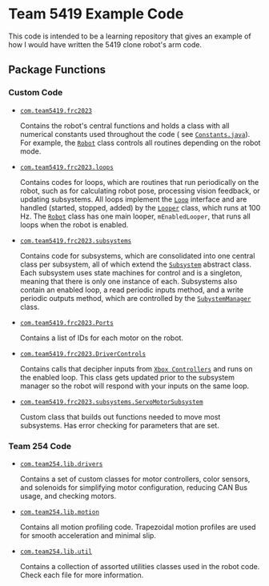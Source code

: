 # Team 5419 Example Code

This code is intended to be a learning repository that gives an example of how I would have written the 5419 clone
robot's arm code.

## Package Functions

### Custom Code

- [`com.team5419.frc2023`](src/main/java/com/team5419/frc2023)

  Contains the robot's central functions and holds a class with all numerical constants used throughout the code (
  see [`Constants.java`](src/main/java/com/team5419/frc2023/Constants.java)). For example,
  the [`Robot`](src/main/java/com/team5419/frc2023/Robot.java) class controls all routines depending on the robot mode.

- [`com.team5419.frc2023.loops`](src/main/java/com/team5419/frc2023/loops)

  Contains codes for loops, which are routines that run periodically on the robot, such as for calculating robot pose,
  processing vision feedback, or updating subsystems. All loops implement
  the [`Loop`](src/main/java/com/team5419/frc2023/loops/Loop.java) interface and are handled (started, stopped, added)
  by the [`Looper`](src/main/java/com/team5419/frc2023/loops/Looper.java) class, which runs at 100 Hz.
  The [`Robot`](src/main/java/com/team5419/frc2023/Robot.java) class has one main looper, `mEnabledLooper`, that runs
  all loops when the robot is enabled.

- [`com.team5419.frc2023.subsystems`](src/main/java/com/team5419/frc2023/subsystems)

  Contains code for subsystems, which are consolidated into one central class per subsystem, all of which extend
  the [`Subsystem`](src/main/java/com/team5419/frc2023/subsystems/Subsystem.java) abstract class. Each subsystem uses
  state machines for control and is a singleton, meaning that there is only one instance of each. Subsystems also
  contain an enabled loop, a read periodic inputs method, and a write periodic outputs method, which are controlled by
  the [`SubystemManager`](src/main/java/com/team5419/frc2023/SubsystemManager.java) class.

- [`com.team5419.frc2023.Ports`](src/main/java/com/team5419/frc2023/Ports.java)

  Contains a list of IDs for each motor on the robot.

- [`com.team5419.frc2023.DriverControls`](src/main/java/com/team5419/frc2023/DriverControls.java)

  Contains calls that decipher inputs from [`Xbox Controllers`](src/main/java/com/team5419/lib/io/Xbox.java) and runs on
  the enabled loop. This class gets updated prior to the subsystem manager so the robot will respond with your inputs on
  the same loop.

- [`com.team5419.frc2023.subsystems.ServoMotorSubsystem`](src/main/java/com/team5419/frc2023/subsystems/ServoMotorSubsystem.java)

  Custom class that builds out functions needed to move most subsystems. Has error checking for parameters that are set.

### Team 254 Code

- [`com.team254.lib.drivers`](src/main/java/com/team254/lib/drivers)

  Contains a set of custom classes for motor controllers, color sensors, and solenoids for simplifying motor
  configuration, reducing CAN Bus usage, and checking motors.

- [`com.team254.lib.motion`](src/main/java/com/team254/lib/motion)

  Contains all motion profiling code. Trapezoidal motion profiles are used for smooth acceleration and minimal slip.

- [`com.team254.lib.util`](src/main/java/com/team254/lib/util)

  Contains a collection of assorted utilities classes used in the robot code. Check each file for more information.
